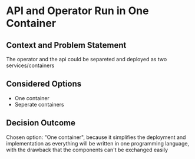 # API and Operator Run in One Container

## Context and Problem Statement

The operator and the api could be separeted and deployed as two services/containers

## Considered Options

* One container
* Seperate containers

## Decision Outcome

Chosen option: "One container", because it simplifies the deployment and implementation as everything will be written in one programming language, with the drawback that the components can't be exchanged easily

